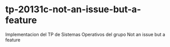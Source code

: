 tp-20131c-not-an-issue-but-a-feature
====================================

Implementacion del TP de Sistemas Operativos del grupo Not an issue but a feature